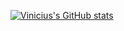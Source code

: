[![Vinicius's GitHub stats](https://github-readme-stats.vercel.app/api?username=viniciuscole&count_private=true)](https://github.com/viniciuscole/github-readme-stats)
